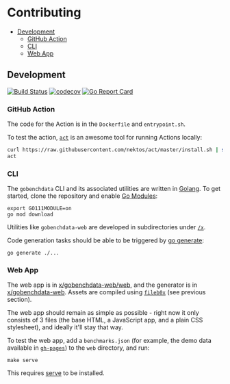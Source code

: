 # Contributing

* [Development](#development)
  * [GitHub Action](#github-action)
  * [CLI](#cli)
  * [Web App](#web-app)

## Development

[![Build Status](https://dev.azure.com/bobheadxi/bobheadxi/_apis/build/status/bobheadxi.gobenchdata?branchName=master)](https://dev.azure.com/bobheadxi/bobheadxi/_build/latest?definitionId=7&branchName=master)
[![codecov](https://codecov.io/gh/bobheadxi/gobenchdata/branch/master/graph/badge.svg)](https://codecov.io/gh/bobheadxi/gobenchdata)
[![Go Report Card](https://goreportcard.com/badge/github.com/bobheadxi/gobenchdata)](https://goreportcard.com/report/github.com/bobheadxi/gobenchdata)

### GitHub Action

The code for the Action is in the `Dockerfile` and `entrypoint.sh`.

To test the action, [`act`](https://github.com/nektos/act) is an awesome tool for
running Actions locally:

```sh
curl https://raw.githubusercontent.com/nektos/act/master/install.sh | sudo bash
act
```

### CLI

The `gobenchdata` CLI and its associated utilities are written in [Golang](https://golang.org/).
To get started, clone the repository and enable [Go Modules](https://github.com/golang/go/wiki/Modules):

```
export GO111MODULE=on
go mod download
```

Utilities like `gobenchdata-web` are developed in subdirectories under [`/x`](./x).

Code generation tasks should be able to be triggered by [go generate](https://blog.golang.org/generate):

```
go generate ./...
```

### Web App

The web app is in [x/gobenchdata-web/web](./x/gobenchdata-web/web), and the
generator is in [x/gobenchdata-web](./x/gobenchdata-web). Assets are compiled
using [`fileb0x`](https://github.com/UnnoTed/fileb0x) (see previous section).

The web app should remain as simple as possible - right now it only consists of
3 files (the base HTML, a JavaScript app, and a plain CSS stylesheet), and
ideally it'll stay that way.

To test the web app, add a `benchmarks.json` (for example, the demo data available
in [`gh-pages`](https://github.com/bobheadxi/gobenchdata/blob/gh-pages/benchmarks.json))
to the `web` directory, and run:

```
make serve
```

This requires [serve](https://www.npmjs.com/package/serve) to be installed.
